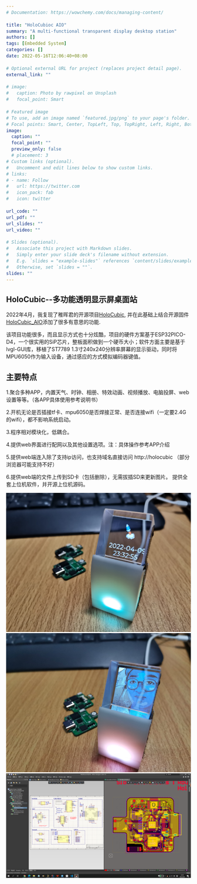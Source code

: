 ```yaml
---
# Documentation: https://wowchemy.com/docs/managing-content/

title: "HoloCubioc AIO"
summary: "A multi-functional transparent display desktop station"
authors: []
tags: [Embedded System]
categories: []
date: 2022-05-16T12:06:40+08:00

# Optional external URL for project (replaces project detail page).
external_link: ""

# image:
#   caption: Photo by rawpixel on Unsplash
#   focal_point: Smart

# Featured image
# To use, add an image named `featured.jpg/png` to your page's folder.
# Focal points: Smart, Center, TopLeft, Top, TopRight, Left, Right, BottomLeft, Bottom, BottomRight.
image:
  caption: ""
  focal_point: ""
  preview_only: false
  # placement: 3
# Custom links (optional).
#   Uncomment and edit lines below to show custom links.
# links:
# - name: Follow
#   url: https://twitter.com
#   icon_pack: fab
#   icon: twitter

url_code: ""
url_pdf: ""
url_slides: ""
url_video: ""

# Slides (optional).
#   Associate this project with Markdown slides.
#   Simply enter your slide deck's filename without extension.
#   E.g. `slides = "example-slides"` references `content/slides/example-slides.md`.
#   Otherwise, set `slides = ""`.
slides: ""
---
```

## **HoloCubic--多功能透明显示屏桌面站**
2022年4月，我复现了稚晖君的开源项目[HoloCubic](https://gitee.com/peng_zhihui/HoloCubic), 并在此基础上结合开源固件[HoloCubic_AIO](https://gitee.com/ClimbSnailQ/HoloCubic_AIO)添加了很多有意思的功能.

该项目功能很多，而且显示方式也十分炫酷，项目的硬件方案基于ESP32PICO-D4，一个很实用的SiP芯片，整板面积做到一个硬币大小；软件方面主要是基于lvgl-GUI库，移植了ST7789 1.3寸240x240分辨率屏幕的显示驱动，同时将MPU6050作为输入设备，通过感应的方式模拟编码器键值。

## **主要特点**
1.聚合多种APP，内置天气、时钟、相册、特效动画、视频播放、电脑投屏、web设置等等。（各APP具体使用参考说明书）

2.开机无论是否插接tf卡、mpu6050是否焊接正常、是否连接wifi（一定要2.4G的wifi），都不影响系统启动。

3.程序相对模块化，低耦合。

4.提供web界面进行配网以及其他设置选项。注：具体操作参考APP介绍

5.提供web端连入除了支持ip访问，也支持域名直接访问 http://holocubic （部分浏览器可能支持不好）

6.提供web端的文件上传到SD卡（包括删除），无需拔插SD来更新图片。
提供全套上位机软件，并开源上位机源码。 


<!-- 2021年10月，全国机器人锦标赛, 斩获国家级一等奖多项。

2021年11月，中国机器人及人工智能大赛, 国家级一等奖一项。 -->
![img1](img1.png)
![img2](img2.png)
![img3](img3.png)




